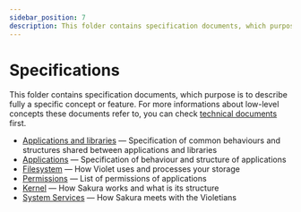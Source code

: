 ```yaml
---
sidebar_position: 7
description: This folder contains specification documents, which purpose is to describe fully a specific concept or feature.
---
```


# Specifications

This folder contains specification documents, which
purpose is to describe fully a specific concept or feature.
For more informations about low-level concepts these
documents refer to, you can check [technical documents](../technical/README.md) first.

- [Applications and libraries](./apps-and-libraries.md) — Specification of common behaviours and structures shared between applications and libraries
- [Applications](./applications.md) — Specification of behaviour and structure of applications
- [Filesystem](./filesystem.md) — How Violet uses and processes your storage
- [Permissions](./permissions.md) — List of permissions of applications
- [Kernel](./kernel/README.md) — How Sakura works and what is its structure
- [System Services](./services/README.md) — How Sakura meets with the Violetians
